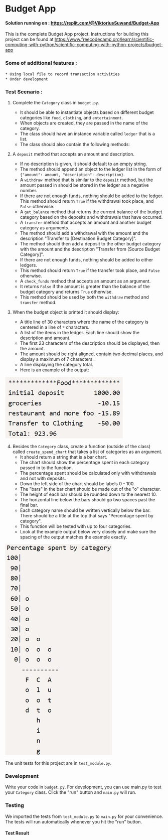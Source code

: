 # Budget App
#### Solution running on : https://replit.com/@ViktoriusSuwand/Budget-App

This is the complete Budget App project. Instructions for building this project can be found at
https://www.freecodecamp.org/learn/scientific-computing-with-python/scientific-computing-with-python-projects/budget-app

### Some of additional features :
    * Using local file to record transaction activities
    * Under development

### Test Scenario :
1. Complete the `Category` class in `budget.py`.
   + It should be able to instantiate objects based on different budget categories like `food`, `clothing`, and `entertainment`.
   + When objects are created, they are passed in the name of the category.
   + The class should have an instance variable called `ledger` that is a list.
   + The class should also contain the following methods:

2. A `deposit` method that accepts an amount and description.
   + If no description is given, it should default to an empty string.
   + The method should append an object to the ledger list in the form of `{"amount": amount, "description": description}`.
   + A `withdraw `method that is similar to the `deposit` method, but the amount passed in should be stored in the ledger as a negative number.
   + If there are not enough funds, nothing should be added to the ledger. This method should return `True` if the withdrawal took place, and `False` otherwise.
   + A `get_balance` method that returns the current balance of the budget category based on the deposits and withdrawals that have occurred.
   + A `transfer` method that accepts an amount and another budget category as arguments.
   + The method should add a withdrawal with the amount and the description "Transfer to [Destination Budget Category]".
   + The method should then add a deposit to the other budget category with the amount and the description "Transfer from [Source Budget Category]".
   + If there are not enough funds, nothing should be added to either ledgers.
   + This method should return `True` if the transfer took place, and `False` otherwise.
   + A `check_funds` method that accepts an amount as an argument.
   + It returns `False` if the amount is greater than the balance of the budget category and returns `True` otherwise.
   + This method should be used by both the `withdraw` method and `transfer` method.

3. When the budget object is printed it should display:
   + A title line of 30 characters where the name of the category is centered in a line of `*` characters.
   + A list of the items in the ledger. Each line should show the description and amount.
   + The first 23 characters of the description should be displayed, then the amount.
   + The amount should be right aligned, contain two decimal places, and display a maximum of 7 characters.
   + A line displaying the category total.
   + Here is an example of the output:
  
![example1](example1.jpg)

4. Besides the `Category` class, create a function (outside of the class) called `create_spend_chart` that takes a list of categories as an argument. 
   + It should return a string that is a bar chart.
   + The chart should show the percentage spent in each category passed in to the function.
   + The percentage spent should be calculated only with withdrawals and not with deposits.
   + Down the left side of the chart should be labels 0 - 100.
   + The "bars" in the bar chart should be made out of the "o" character.
   + The height of each bar should be rounded down to the nearest 10.
   + The horizontal line below the bars should go two spaces past the final bar.
   + Each category name should be written vertically below the bar. There should be a title at the top that says "Percentage spent by category".  
   + This function will be tested with up to four categories.
   + Look at the example output below very closely and make sure the spacing of the output matches the example exactly.

![example2](example2.jpg)

The unit tests for this project are in `test_module.py`.

### Development
Write your code in `budget.py`. For development, you can use main.py to test your `Category` class. Click the "run" button and `main.py` will run.

### Testing
We imported the tests from `test_module.py` to `main.py` for your convenience. The tests will run automatically whenever you hit the "run" button.

#### Test Result
